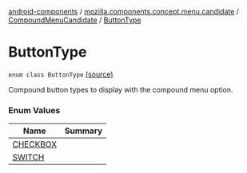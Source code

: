 [android-components](../../../index.md) / [mozilla.components.concept.menu.candidate](../../index.md) / [CompoundMenuCandidate](../index.md) / [ButtonType](./index.md)

# ButtonType

`enum class ButtonType` [(source)](https://github.com/mozilla-mobile/android-components/blob/master/components/concept/menu/src/main/java/mozilla/components/concept/menu/candidate/MenuCandidate.kt#L75)

Compound button types to display with the compound menu option.

### Enum Values

| Name | Summary |
|---|---|
| [CHECKBOX](-c-h-e-c-k-b-o-x.md) |  |
| [SWITCH](-s-w-i-t-c-h.md) |  |
